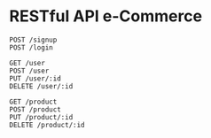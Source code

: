 # RESTful API e-Commerce


```
POST /signup
POST /login
```

```
GET /user
POST /user
PUT /user/:id
DELETE /user/:id
```

```
GET /product
POST /product
PUT /product/:id
DELETE /product/:id
```
